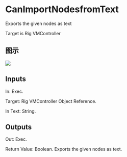 # CanImportNodesfromText

Exports the given nodes as text

Target is Rig VMController

## 图示

![]($-20221218-20422447.png)

## Inputs

In: Exec.

Target: Rig VMController Object Reference.

In Text: String.  

## Outputs

Out: Exec.

Return Value: Boolean. Exports the given nodes as text.

